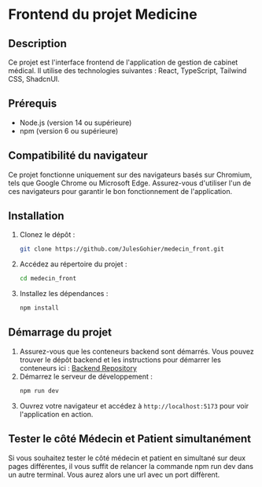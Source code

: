 # Frontend du projet Medicine

## Description

Ce projet est l'interface frontend de l'application de gestion de cabinet médical. Il utilise des technologies suivantes : React, TypeScript, Tailwind CSS, ShadcnUI.

## Prérequis

- Node.js (version 14 ou supérieure)
- npm (version 6 ou supérieure)

## Compatibilité du navigateur

Ce projet fonctionne uniquement sur des navigateurs basés sur Chromium, tels que Google Chrome ou Microsoft Edge. Assurez-vous d'utiliser l'un de ces navigateurs pour garantir le bon fonctionnement de l'application.

## Installation

1. Clonez le dépôt :
   ```sh
   git clone https://github.com/JulesGohier/medecin_front.git
   ```
2. Accédez au répertoire du projet :
   ```sh
   cd medecin_front
   ```
3. Installez les dépendances :
   ```sh
   npm install
   ```

## Démarrage du projet

1. Assurez-vous que les conteneurs backend sont démarrés. Vous pouvez trouver le dépôt backend et les instructions pour démarrer les conteneurs ici : [Backend Repository](https://github.com/JulesGohier/medecin_back)
2. Démarrez le serveur de développement :
   ```sh
   npm run dev
   ```
3. Ouvrez votre navigateur et accédez à `http://localhost:5173` pour voir l'application en action.

## Tester le côté Médecin et Patient simultanément

Si vous souhaitez tester le côté médecin et patient en simultané sur deux pages différentes,
il vous suffit de relancer la commande npm run dev dans un autre terminal. Vous aurez alors
une url avec un port diffèrent.